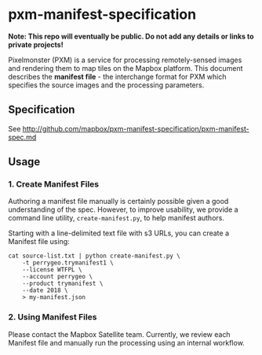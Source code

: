 # pxm-manifest-specification

**Note: This repo will eventually be public. Do not add any details or links to private projects!**

Pixelmonster (PXM) is a service for processing remotely-sensed images and rendering them to map tiles on the Mapbox platform. This document describes the **manifest file** - the interchange format for PXM which specifies the source images and the processing parameters.


## Specification

See http://github.com/mapbox/pxm-manifest-specification/pxm-manifest-spec.md


## Usage

### 1. Create Manifest Files

Authoring a manifest file manually is certainly possible given a good understanding of the spec.
However, to improve usability, we provide a command line utility, `create-manifest.py`, to help manifest authors.

Starting with a line-delimited text file with s3 URLs, you can create a Manifest file using:

```
cat source-list.txt | python create-manifest.py \
    -t perrygeo.trymanifest1 \
    --license WTFPL \
    --account perrygeo \
    --product trymanifest \
    --date 2018 \
    > my-manifest.json
```


### 2. Using Manifest Files

Please contact the Mapbox Satellite team. Currently,
we review each Manifest file and manually run the processing using an internal workflow.


